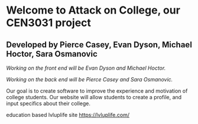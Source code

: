 # Welcome to Attack on College, our CEN3031 project

## Developed by Pierce Casey, Evan Dyson, Michael Hoctor, Sara Osmanovic

*Working on the front end will be Evan Dyson and Michael Hoctor.*

*Working on the back end will be Pierce Casey and Sara Osmanovic.*

Our goal is to create software to improve the experience and motivation of college students. Our website will allow students to create a profile, and input specifics about their college. 

education based lvluplife site https://lvluplife.com/

